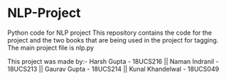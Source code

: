 # NLP-Project
Python code for  NLP project
This repository contains the code for the project and the two books that are being used in the project for tagging.
The main project file is nlp.py

This project was made by:- Harsh Gupta - 18UCS216 || Naman Indranil - 18UCS213 || Gaurav Gupta - 18UCS214 || Kunal Khandelwal - 18UCS049
